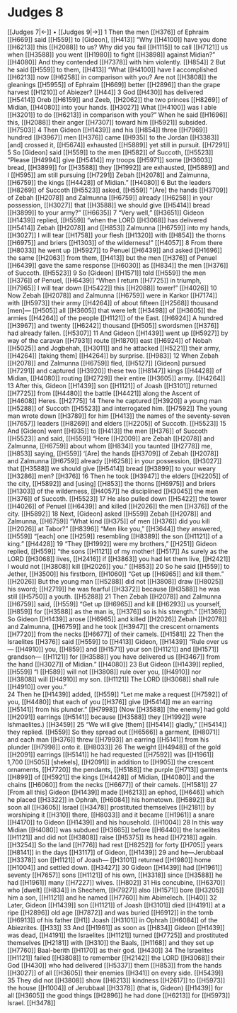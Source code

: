 # Judges 8
[[Judges 7|←]] • [[Judges 9|→]]
1 Then the men [[H376]] of Ephraim [[H669]] said [[H559]] to [Gideon], [[H413]] “Why [[H4100]] have you done [[H6213]] this [[H2088]] to us?  Why did you fail [[H1115]] to call [[H7121]] us  when [[H3588]] you went [[H1980]] to fight [[H3898]] against Midian?” [[H4080]] And they contended [[H7378]] with him violently. [[H854]] 
2 But he said [[H559]] to them, [[H413]] “What [[H4100]] have I accomplished [[H6213]] now [[H6258]] in comparison with you?  Are not [[H3808]] the gleanings [[H5955]] of Ephraim [[H669]] better [[H2896]] than the grape harvest [[H1210]] of Abiezer? [[H44]] 
3 God [[H430]] has delivered [[H5414]] Oreb [[H6159]] and Zeeb, [[H2062]] the two princes [[H8269]] of Midian, [[H4080]] into your hands. [[H3027]] What [[H4100]] was I able [[H3201]] to do [[H6213]] in comparison with you?”  When he said [[H1696]] this, [[H2088]] their anger [[H7307]] toward him [[H5921]] subsided. [[H7503]] 
4 Then Gideon [[H1439]] and his [[H854]] three [[H7969]] hundred [[H3967]] men [[H376]] came [[H935]] to the Jordan [[H3383]] [and] crossed it, [[H5674]] exhausted [[H5889]] yet still in pursuit. [[H7291]] 
5 So [Gideon] said [[H559]] to the men [[H582]] of Succoth, [[H5523]] “Please [[H4994]] give [[H5414]] my troops [[H5971]] some [[H3603]] bread, [[H3899]] for [[H3588]] they [[H1992]] are exhausted, [[H5889]] and I [[H595]] am still pursuing [[H7291]] Zebah [[H2078]] and Zalmunna, [[H6759]] the kings [[H4428]] of Midian.” [[H4080]] 
6 But the leaders [[H8269]] of Succoth [[H5523]] asked, [[H559]] “[Are] the hands [[H3709]] of Zebah [[H2078]] and Zalmunna [[H6759]] already [[H6258]] in your possession, [[H3027]] that [[H3588]] we should give [[H5414]] bread [[H3899]] to your army?” [[H6635]] 
7 “Very well,” [[H3651]] Gideon [[H1439]] replied, [[H559]] “when the LORD [[H3068]] has delivered [[H5414]] Zebah [[H2078]] and [[H853]] Zalmunna [[H6759]] into my hands, [[H3027]] I will tear [[H1758]] your flesh [[H1320]] with [[H854]] the thorns [[H6975]] and briers [[H1303]] of the wilderness!” [[H4057]] 
8 From there [[H8033]] he went up [[H5927]] to Penuel [[H6439]] and asked [[H1696]] the same [[H2063]] from them, [[H413]] but the men [[H376]] of Penuel [[H6439]] gave the same response [[H6030]] as [[H834]] the men [[H376]] of Succoth. [[H5523]] 
9 So [Gideon] [[H1571]] told [[H559]] the men [[H376]] of Penuel, [[H6439]] “When I return [[H7725]] in triumph, [[H7965]] I will tear down [[H5422]] this [[H2088]] tower!” [[H4026]] 
10 Now Zebah [[H2078]] and Zalmunna [[H6759]] were in Karkor [[H7174]] with [[H5973]] their army [[H4264]] of about fifteen [[H2568]] thousand [men]— [[H505]] all [[H3605]] that were left [[H3498]] of [[H3605]] the armies [[H4264]] of the people [[H1121]] of the East. [[H6924]] A hundred [[H3967]] and twenty [[H6242]] thousand [[H505]] swordsmen [[H376]] had already fallen. [[H5307]] 
11 And Gideon [[H1439]] went up [[H5927]] by way of the caravan [[H7931]] route [[H1870]] east [[H6924]] of Nobah [[H5025]] and Jogbehah, [[H3011]] and he attacked [[H5221]] their army, [[H4264]] [taking them] [[H4264]] by surprise. [[H983]] 
12 When Zebah [[H2078]] and Zalmunna [[H6759]] fled, [[H5127]] [Gideon] pursued [[H7291]] and captured [[H3920]] these two [[H8147]] kings [[H4428]] of Midian, [[H4080]] routing [[H2729]] their entire [[H3605]] army. [[H4264]] 
13 After this, Gideon [[H1439]] son [[H1121]] of Joash [[H3101]] returned [[H7725]] from [[H4480]] the battle [[H4421]] along the Ascent of [[H4608]] Heres. [[H2775]] 
14 There he captured [[H3920]] a young man [[H5288]] of Succoth [[H5523]] and interrogated him. [[H7592]] The young man wrote down [[H3789]] for him [[H413]] the names of the seventy-seven [[H7657]] leaders [[H8269]] and elders [[H2205]] of Succoth. [[H5523]] 
15 And [Gideon] went [[H935]] to [[H413]] the men [[H376]] of Succoth [[H5523]] and said, [[H559]] “Here [[H2009]] are Zebah [[H2078]] and Zalmunna, [[H6759]] about whom [[H834]] you taunted [[H2778]] me, [[H853]] saying, [[H559]] ‘[Are] the hands [[H3709]] of Zebah [[H2078]] and Zalmunna [[H6759]] already [[H6258]] in your possession, [[H3027]] that [[H3588]] we should give [[H5414]] bread [[H3899]] to your weary [[H3286]] men? [[H376]] 
16 Then he took [[H3947]] the elders [[H2205]] of the city, [[H5892]] and [using] [[H853]] the thorns [[H6975]] and briers [[H1303]] of the wilderness, [[H4057]] he disciplined [[H3045]] the men [[H376]] of Succoth. [[H5523]] 
17 He also pulled down [[H5422]] the tower [[H4026]] of Penuel [[H6439]] and killed [[H2026]] the men [[H376]] of the city. [[H5892]] 
18 Next, [Gideon] asked [[H559]] Zebah [[H2078]] and Zalmunna, [[H6759]] “What kind [[H375]] of men [[H376]] did you kill [[H2026]] at Tabor?” [[H8396]] “Men like you,” [[H3644]] they answered, [[H559]] “[each] one [[H259]] resembling [[H8389]] the son [[H1121]] of a king.” [[H4428]] 
19 “They [[H1992]] were my brothers,” [[H251]] Gideon replied, [[H559]] “the sons [[H1121]] of my mother! [[H517]] As surely as the LORD [[H3068]] lives, [[H2416]] if [[H3863]] you had let them live, [[H2421]] I would not [[H3808]] kill [[H2026]] you.” [[H853]] 
20 So he said [[H559]] to Jether, [[H3500]] his firstborn, [[H1060]] “Get up [[H6965]] and kill them.” [[H2026]] But the young man [[H5288]] did not [[H3808]] draw [[H8025]] his sword; [[H2719]] he was fearful [[H3372]] because [[H3588]] he was still [[H5750]] a youth. [[H5288]] 
21 Then Zebah [[H2078]] and Zalmunna [[H6759]] said, [[H559]] “Get up [[H6965]] and kill [[H6293]] us yourself, [[H859]] for [[H3588]] as the man is, [[H376]] so is his strength.” [[H1369]] So Gideon [[H1439]] arose [[H6965]] and killed [[H2026]] Zebah [[H2078]] and Zalmunna, [[H6759]] and he took [[H3947]] the crescent ornaments [[H7720]] from the necks [[H6677]] of their camels. [[H1581]] 
22 Then the Israelites [[H376]] said [[H559]] to [[H413]] Gideon, [[H1439]] “Rule over us— [[H4910]] you, [[H859]] and [[H1571]] your son [[H1121]] and [[H1571]] grandson— [[H1121]] for [[H3588]] you have delivered us [[H3467]] from the hand [[H3027]] of Midian.” [[H4080]] 
23 But Gideon [[H1439]] replied, [[H559]] “I [[H589]] will not [[H3808]] rule over you, [[H4910]] nor [[H3808]] will [[H4910]] my son. [[H1121]] The LORD [[H3068]] shall rule [[H4910]] over you.”  
24 Then he [[H1439]] added, [[H559]] “Let me make a request [[H7592]] of you, [[H4480]] that each of you [[H376]] give [[H5414]] me an earring [[H5141]] from his plunder.” [[H7998]] (Now [[H3588]] [the enemy] had gold [[H2091]] earrings [[H5141]] because [[H3588]] they [[H1992]] were Ishmaelites.) [[H3459]] 
25 “We will give [them] [[H5414]] gladly,” [[H5414]] they replied. [[H559]] So they spread out [[H6566]] a garment, [[H8071]] and each man [[H376]] threw [[H7993]] an earring [[H5141]] from his plunder [[H7998]] onto it. [[H8033]] 
26 The weight [[H4948]] of the gold [[H2091]] earrings [[H5141]] he had requested [[H7592]] was [[H1961]] 1,700 [[H505]] [shekels], [[H2091]] in addition to [[H905]] the crescent ornaments, [[H7720]] the pendants, [[H5188]] the purple [[H713]] garments [[H899]] of [[H5921]] the kings [[H4428]] of Midian, [[H4080]] and the chains [[H6060]] from the necks [[H6677]] of their camels. [[H1581]] 
27 [From all this] Gideon [[H1439]] made [[H6213]] an ephod, [[H646]] which he placed [[H3322]] in Ophrah, [[H6084]] his hometown. [[H5892]] But soon all [[H3605]] Israel [[H3478]] prostituted themselves [[H2181]] by worshiping it [[H310]] there, [[H8033]] and it became [[H1961]] a snare [[H4170]] to Gideon [[H1439]] and his household. [[H1004]] 
28 In this way Midian [[H4080]] was subdued [[H3665]] before [[H6440]] the Israelites [[H1121]] and did not [[H3808]] raise [[H5375]] its head [[H7218]] again. [[H3254]] So the land [[H776]] had rest [[H8252]] for forty [[H705]] years [[H8141]] in the days [[H3117]] of Gideon, [[H1439]] 
29 and he—Jerubbaal [[H3378]] son [[H1121]] of Joash— [[H3101]] returned [[H1980]] home [[H1004]] and settled down. [[H3427]] 
30 Gideon [[H1439]] had [[H1961]] seventy [[H7657]] sons [[H1121]] of his own, [[H3318]] since [[H3588]] he had [[H1961]] many [[H7227]] wives. [[H802]] 
31 His concubine, [[H6370]] who [dwelt] [[H834]] in Shechem, [[H7927]] also [[H1571]] bore [[H3205]] him a son, [[H1121]] and he named [[H7760]] him Abimelech. [[H40]] 
32 Later, Gideon [[H1439]] son [[H1121]] of Joash [[H3101]] died [[H4191]] at a ripe [[H2896]] old age [[H7872]] and was buried [[H6912]] in the tomb [[H6913]] of his father [[H1]] Joash [[H3101]] in Ophrah [[H6084]] of the Abiezrites. [[H33]] 
33 And [[H1961]] as soon as [[H834]] Gideon [[H1439]] was dead, [[H4191]] the Israelites [[H1121]] turned [[H7725]] and prostituted themselves [[H2181]] with [[H310]] the Baals, [[H1168]] and they set up [[H7760]] Baal-berith [[H1170]] as their god. [[H430]] 
34 The Israelites [[H1121]] failed [[H3808]] to remember [[H2142]] the LORD [[H3068]] their God [[H430]] who had delivered [[H5337]] them [[H853]] from the hands [[H3027]] of all [[H3605]] their enemies [[H341]] on every side. [[H5439]] 
35 They did not [[H3808]] show [[H6213]] kindness [[H2617]] to [[H5973]] the house [[H1004]] of Jerubbaal [[H3378]] (that is, Gideon) [[H1439]] for all [[H3605]] the good things [[H2896]] he had done [[H6213]] for [[H5973]] Israel. [[H3478]] 
